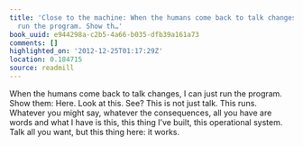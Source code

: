 ```yaml
---
title: 'Close to the machine: When the humans come back to talk changes, I can just
  run the program. Show th…'
book_uuid: e944298a-c2b5-4a66-b035-dfb39a161a73
comments: []
highlighted_on: '2012-12-25T01:17:29Z'
location: 0.184715
source: readmill
---
```


When the humans come back to talk changes, I can just run the program. Show them: Here. Look at this. See? This is not just talk. This runs. Whatever you might say, whatever the consequences, all you have are words and what I have is this, this thing I’ve built, this operational system. Talk all you want, but this thing here: it works.